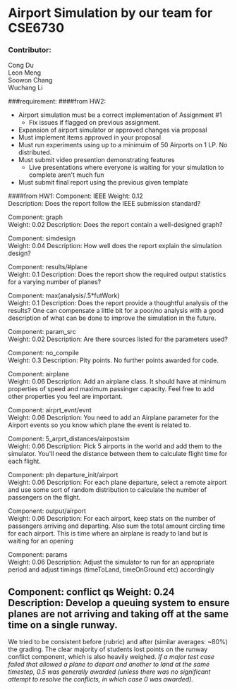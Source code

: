 # Airport Simulation by our team for CSE6730

### Contributor:
Cong Du <br />
Leon Meng <br />
Soowon Chang <br />
Wuchang Li <br />

###requirement:
####from HW2:
* Airport simulation must be a correct implementation of Assignment #1
     * Fix issues if flagged on previous assignment.
* Expansion of airport simulator or approved changes via proposal
* Must implement items approved in your proposal
* Must run experiments using up to a minimuim of 50 Airports on 1 LP.  No distributed.
* Must submit video presention demonstrating features
   * Live presentations where everyone is waiting for your simulation to complete aren't much fun
* Must submit final report using the previous given template

####from HW1:
Component: IEEE
Weight: 0.12        
Description: Does the report follow the IEEE submission standard?  
                 
Component: graph    
Weight: 0.02
Description: Does the report contain a well-designed graph?

Component: simdesign    
Weight: 0.04
Description: How well does the report explain the simulation design?

Component: results/#plane    
Weight: 0.1
Description: Does the report show the required output statistics for a varying number of planes?

Component: max(analysis/.5*futWork)    
Weight: 0.1
Description: Does the report provide a thoughtful analysis of the results? One can compensate a little bit for a poor/no analysis with a good description of what can be done to improve the simulation in the future.

Component: param_src    
Weight: 0.02
Description: Are there sources listed for the parameters used?

Component: no_compile    
Weight: 0.3
Description: Pity points. No further points awarded for code.

Component: airplane    
Weight: 0.06
Description: Add an airplane class. It should have at minimum properties of speed and
maximum passinger capacity. Feel free to add other properties you feel are
important.

Component: airprt_evnt/evnt    
Weight: 0.06
Description: You need to add an Airplane parameter for the Airport events so you know
which plane the event is related to.

Component: 5_arprt_distances/airpostsim    
Weight: 0.06
Description: Pick 5 airports in the world and add them to the simulator. You'll need the
distance between them to calculate flight time for each flight.

Component: pln departure_init/airport    
Weight: 0.06
Description: For each plane departure, select a remote airport and use some sort of
random distribution to calculate the number of passengers on the flight.

Component: output/airport    
Weight: 0.06
Description: For each airport, keep stats on the number of passengers arriving and
departing. Also sum the total amount circling time for each airport. This is
time where an airplane is ready to land but is waiting for an opening

Component: params    
Weight: 0.06
Description: Adjust the simulator to run for an appropriate period and adjust timings
(timeToLand, timeOnGround etc) accordingly

Component: conflict qs
Weight: 0.24
Description: Develop a queuing system to ensure planes are not arriving and taking off at
the same time on a single runway.
---
We tried to be consistent before (rubric) and after (similar averages: ~80%) the grading. The clear majority of students lost points on the runway conflict component, which is also heavily weighed. *If a major test case failed that allowed a plane to depart and another to land at the same timestep, 0.5 was generally awarded (unless there was no significant attempt to resolve the conflicts, in which case 0 was awarded).*





